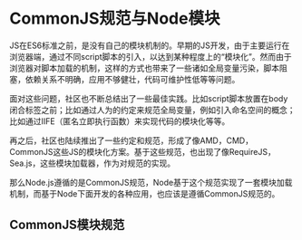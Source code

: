 # CommonJS规范与Node模块

JS在ES6标准之前，是没有自己的模块机制的。早期的JS开发，由于主要运行在浏览器端，通过不同script脚本的引入，以达到某种程度上的“模块化”。然而由于浏览器对脚本加载的机制，这样的方式也带来了一些诸如全局变量污染，脚本阻塞，依赖关系不明确，应用不够健壮，代码可维护性低等等问题。

面对这些问题，社区也不断总结出了一些最佳实践。比如script脚本放置在body闭合标签之前；比如通过人为的约定来规范全局变量，例如引入命名空间的概念；比如通过IIFE（匿名立即执行函数）来实现代码的模块化等等。

再之后，社区也陆续推出了一些约定和规范，形成了像AMD，CMD，CommonJS这些JS的模块化方案。基于这些规范，也出现了像RequireJS，Sea.js，这些模块加载器，作为对规范的实现。

那么Node.js遵循的是CommonJS规范，Node基于这个规范实现了一套模块加载机制，而基于Node下面开发的各种应用，也应该是遵循CommonJS规范的。

## CommonJS模块规范




